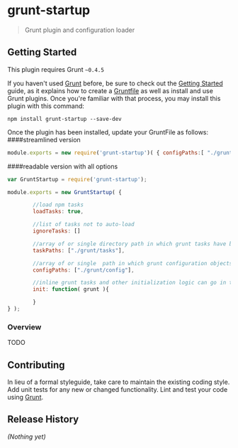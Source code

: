 # grunt-startup

> Grunt plugin and configuration loader

## Getting Started
This plugin requires Grunt `~0.4.5`

If you haven't used [Grunt](http://gruntjs.com/) before, be sure to check out the [Getting Started](http://gruntjs.com/getting-started) guide, as it explains how to create a [Gruntfile](http://gruntjs.com/sample-gruntfile) as well as install and use Grunt plugins. Once you're familiar with that process, you may install this plugin with this command:

```shell
npm install grunt-startup --save-dev
```

Once the plugin has been installed, update your GruntFile as follows:
####streamlined version
```js
module.exports = new require('grunt-startup')( { configPaths:[ "./grunt/config" ] } );
```


####readable version with all options
```js
var GruntStartup = require('grunt-startup');

module.exports = new GruntStartup( {

		//load npm tasks
		loadTasks: true,

		//list of tasks not to auto-load
		ignoreTasks: []

		//array of or single directory path in which grunt tasks have been defined
        taskPaths: ["./grunt/tasks"],

		//array of or single  path in which grunt configuration objects have been defined, directories or files
        configPaths: ["./grunt/config"],

		//inline grunt tasks and other initialization logic can go in this method
		init: function( grunt ){

		}
} );
```



### Overview
TODO


## Contributing
In lieu of a formal styleguide, take care to maintain the existing coding style. Add unit tests for any new or changed functionality. Lint and test your code using [Grunt](http://gruntjs.com/).

## Release History
_(Nothing yet)_
